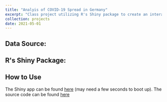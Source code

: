 ```yaml
---
title: "Analyis of COVID-19 Spread in Germany"
excerpt: "Class project utilizing R's Shiny package to create an interactive dashboard for the analysis of COVID-19 spread in Germany <br/><img src='/images/custom/covid_shinyapp.png' width='500' height='300'>"
collection: projects
date: 2021-05-01
---
```


## Data Source:


## R's Shiny Package:



## How to Use

The Shiny app can be found [here](https://lawreros.shinyapps.io/capstone/) (may need a few seconds to boot up). The source code can be found [here](https://github.com/Lawreros/capstone)
